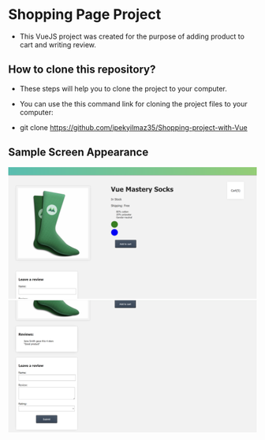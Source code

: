 #   Shopping Page Project

- This VueJS project was created for the purpose of adding product to cart and writing review. 

## How to clone this repository?

- These steps will help you to clone the project to your computer.

- You can use the this command link for cloning the project files to your computer:

- git clone https://github.com/ipekyilmaz35/Shopping-project-with-Vue

## Sample Screen Appearance

![There was a screenshot here](./screen-images/screen-image-1.png)
![There was a screenshot here](./screen-images/screen-image-2.png)